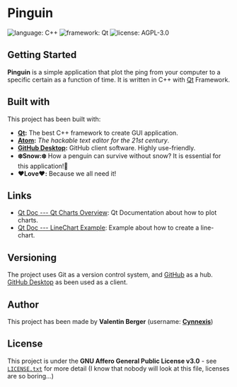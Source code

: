 # Pinguin #

![language: C++][badge-language] ![framework: Qt][badge-framework] ![license: AGPL-3.0][badge-license]

## Getting Started ##

**Pinguin** is a simple application that plot the ping from your computer to a specific certain as a function of time. It is written in C++ with [Qt](https://www.qt.io/) Framework.

## Built with ##
This project has been built with:

* **[Qt](https://www.qt.io/):** The best C++ framework to create GUI application.
* **[Atom](https://atom.io/):** *The hackable text editor for the 21st century*.
* **[GitHub Desktop](https://desktop.github.com/):** GitHub client software. Highly use-friendly.
* **❄️Snow:❄️** How a penguin can survive without snow? It is essential for this application!🐧
* **❤️Love❤️:** Because we all need it!

## Links ##
* [Qt Doc --- Qt Charts Overview](https://doc.qt.io/qt-5.11/qtcharts-overview.html#line-and-spline-charts): Qt Documentation about how to plot charts.
* [Qt Doc --- LineChart Example](https://doc.qt.io/qt-5.11/qtcharts-linechart-example.html): Example about how to create a line-chart.

## Versioning ##
The project uses Git as a version control system, and [GitHub](https://github.com/) as a hub. [GitHub Desktop](https://desktop.github.com/) as been used as a client.

## Author ##
This project has been made by **Valentin Berger** (username: **[Cynnexis](https://github.com/Cynnexis/)**)

## License ##
This project is under the **GNU Affero General Public License v3.0** - see [`LICENSE.txt`](https://github.com/Cynnexis/Pinguin/blob/master/LICENSE.txt) for more detail (I know that nobody will look at this file, licenses are so boring...)

[badge-language]: https://img.shields.io/badge/language-GAMS-purple.svg?longCache=true&style=flat
[badge-framework]: https://img.shields.io/badge/framework-Qt-green.svg?longCache=true&style=flat
[badge-license]: https://img.shields.io/badge/license-AGPL--3.0-yellow.svg?longCache=true&style=flat
